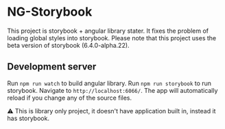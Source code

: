 # NG-Storybook

This project is storybook + angular library stater. It fixes the problem of loading global styles into storybook. Please note that this project uses the beta version of storybook (6.4.0-alpha.22).

## Development server

Run `npm run watch` to build angular library. Run `npm run storybook` to run storybook. Navigate to `http://localhost:6066/`. The app will automatically reload if you change any of the source files.

:warning: This is library only project, it doesn't have application built in, instead it has storybook.
